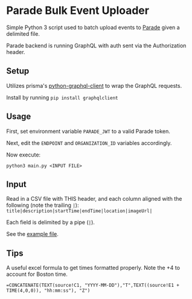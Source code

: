 # Parade Bulk Event Uploader

Simple Python 3 script used to batch upload events to [Parade](https://parade.events/) given a delimited file.

Parade backend is running GraphQL with auth sent via the Authorization header.

## Setup

Utilizes prisma's [python-graphql-client](https://github.com/prisma/python-graphql-client) to wrap the GraphQL requests.  

Install by running `pip install graphqlclient`

## Usage

First, set environment variable `PARADE_JWT` to a valid Parade token.  

Next, edit the `ENDPOINT` and `ORGANIZATION_ID` variables accordingly.

Now execute:

`python3 main.py <INPUT FILE>`

## Input
Read in a CSV file with THIS header, and each column aligned with the following (note the trailing `|`):
`title|description|startTime|endTime|location|imageUrl|`

Each field is delimited by a pipe (`|`).

See the [example file](./example.pipe).


## Tips
A useful excel formula to get times formatted properly. Note the +4 to account for Boston time.

`=CONCATENATE(TEXT(source!C1, "YYYY-MM-DD"),"T",TEXT((source!E1 + TIME(4,0,0)), "hh:mm:ss"), "Z")`

